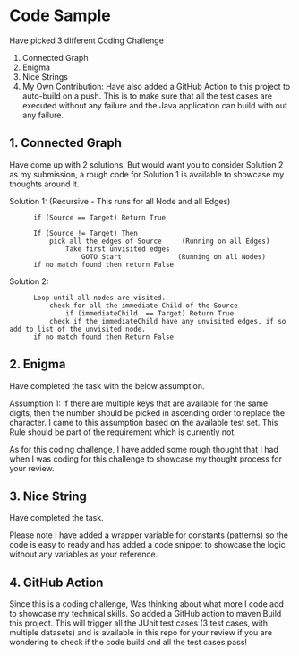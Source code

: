 # Code Sample

Have picked 3 different Coding Challenge
1. Connected Graph
2. Enigma
3. Nice Strings
4. My Own Contribution:
Have also added a GitHub Action to this project to auto-build on a push. This is to make sure that all the test cases are executed without any failure and the Java application can build with out any failure.


## 1. Connected Graph

 Have come up with 2 solutions, But would want you to consider Solution 2 as my submission, a rough code for Solution 1 is available to showcase my thoughts around it.
 
 Solution 1: (Recursive - This runs for all Node and all Edges)
          
          if (Source == Target) Return True

          If (Source != Target) Then
              pick all the edges of Source     (Running on all Edges)
                  Take first unvisited edges
                      GOTO Start              (Running on all Nodes)
          if no match found then return False

 Solution 2:


          Loop until all nodes are visited.
              check for all the immediate Child of the Source
                  if (immediateChild  == Target) Return True
              check if the immediateChild have any unvisited edges, if so add to list of the unvisited node.
          if no match found then Return False
          
## 2. Enigma

Have completed the task with the below assumption.

Assumption 1: If there are multiple keys that are available for the same digits, then the number should be picked in ascending order to replace the character. I came to this assumption based on the available test set. This Rule should be part of the requirement which is currently not.

As for this coding challenge, I have added some rough thought that I had when I was coding for this challenge to showcase my thought process for your review.

## 3. Nice String

Have completed the task.

Please note I have added a wrapper variable for constants (patterns) so the code is easy to ready and has added a code snippet to showcase the logic without any variables as your reference.

## 4. GitHub Action

Since this is a coding challenge, Was thinking about what more I code add to showcase my technical skills. So added a GitHub action to maven Build this project. This will trigger all the JUnit test cases (3 test cases, with multiple datasets) and is available in this repo for your review if you are wondering to check if the code build and all the test cases pass!
